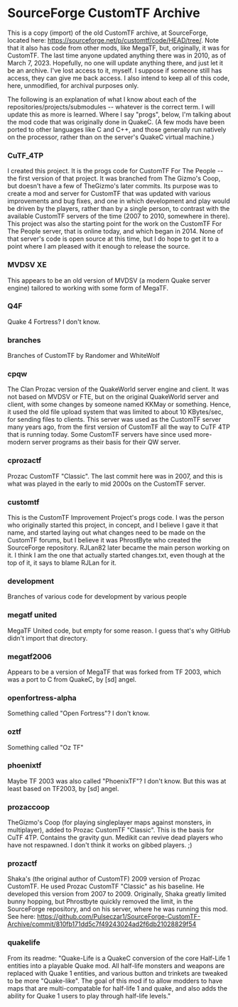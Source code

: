 # SourceForge CustomTF Archive
This is a copy (import) of the old CustomTF archive, at SourceForge, located here: https://sourceforge.net/p/customtf/code/HEAD/tree/. Note that it also has code from other mods, like MegaTF, but, originally, it was for CustomTF. The last time anyone updated anything there was in 2010, as of March 7, 2023. Hopefully, no one will update anything there, and just let it be an archive. I've lost access to it, myself. I suppose if someone still has access, they can give me back access. I also intend to keep all of this code, here, unmodified, for archival purposes only.

The following is an explanation of what I know about each of the repositories/projects/submodules -- whatever is the correct term. I will update this as more is learned. Where I say "progs", below, I'm talking about the mod code that was originally done in QuakeC. (A few mods have been ported to other languages like C and C++, and those generally run natively on the processor, rather than on the server's QuakeC virtual machine.)

### CuTF_4TP
I created this project. It is the progs code for CustomTF For The People -- the first version of that project. It was branched from The Gizmo's Coop, but doesn't have a few of TheGizmo's later commits. Its purpose was to create a mod and server for CustomTF that was updated with various improvements and bug fixes, and one in which development and play would be driven by the players, rather than by a single person, to contrast with the available CustomTF servers of the time (2007 to 2010, somewhere in there). This project was also the starting point for the work on the CustomTF For The People server, that is online today, and which began in 2014. None of that server's code is open source at this time, but I do hope to get it to a point where I am pleased with it enough to release the source.

### MVDSV XE
This appears to be an old version of MVDSV (a modern Quake server engine) tailored to working with some form of MegaTF.

### Q4F
Quake 4 Fortress? I don't know.

### branches
Branches of CustomTF by Randomer and WhiteWolf

### cpqw
The Clan Prozac version of the QuakeWorld server engine and client. It was not based on MVDSV or FTE, but on the original QuakeWorld server and client, with some changes by someone named KKMay or something. Hence, it used the old file upload system that was limited to about 10 KBytes/sec, for sending files to clients. This server was used as the CustomTF server many years ago, from the first version of CustomTF all the way to CuTF 4TP that is running today. Some CustomTF servers have since used more-modern server programs as their basis for their QW server.

### cprozactf
Prozac CustomTF "Classic". The last commit here was in 2007, and this is what was played in the early to mid 2000s on the CustomTF server.

### customtf
This is the CustomTF Improvement Project's progs code. I was the person who originally started this project, in concept, and I believe I gave it that name, and started laying out what changes need to be made on the CustomTF forums, but I believe it was PhrostByte who created the SourceForge repository. RJLan82 later became the main person working on it. I think I am the one that actually started changes.txt, even though at the top of it, it says to blame RJLan for it.

### development
Branches of various code for development by various people

### megatf united
MegaTF United code, but empty for some reason. I guess that's why GitHub didn't import that directory.

### megatf2006
Appears to be a version of MegaTF that was forked from TF 2003, which was a port to C from QuakeC, by [sd] angel.

### openfortress-alpha
Something called "Open Fortress"? I don't know.

### oztf
Something called "Oz TF"

### phoenixtf
Maybe TF 2003 was also called "PhoenixTF"? I don't know. But this was at least based on TF2003, by [sd] angel.

### prozaccoop
TheGizmo's Coop (for playing singleplayer maps against monsters, in multiplayer), added to Prozac CustomTF "Classic". This is the basis for CuTF 4TP. Contains the gravity gun. Medikit can revive dead players who have not respawned. I don't think it works on gibbed players. ;)

### prozactf
Shaka's (the original author of CustomTF) 2009 version of Prozac CustomTF. He used Prozac CustomTF "Classic" as his baseline. He developed this version from 2007 to 2009. Originally, Shaka greatly limited bunny hopping, but Phrostbyte quickly removed the limit, in the SourceForge repository, and on his server, where he was running this mod. See here: https://github.com/Pulseczar1/SourceForge-CustomTF-Archive/commit/810fb171dd5c7f49243024ad2f6db21028829f54

### quakelife
From its readme: "Quake-Life is a QuakeC conversion of the core Half-Life 1 entities into a playable Quake mod. All half-life monsters and weapons are replaced with Quake 1 entities, and various button and trinkets are tweaked to be more "Quake-like". The goal of this mod if to allow modders to have maps that are multi-compatable for half-life 1 and quake, and also adds the ability for Quake 1 users to play through half-life levels."
